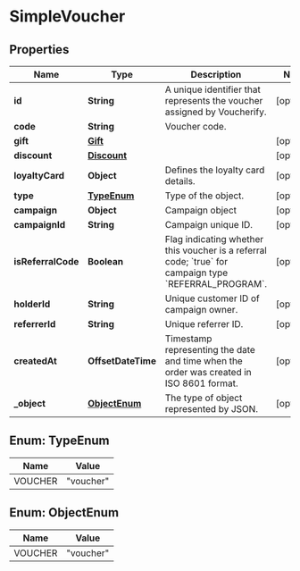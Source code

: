 

# SimpleVoucher


## Properties

| Name | Type | Description | Notes |
|------------ | ------------- | ------------- | -------------|
|**id** | **String** | A unique identifier that represents the voucher assigned by Voucherify. |  [optional] |
|**code** | **String** | Voucher code. |  |
|**gift** | [**Gift**](Gift.md) |  |  [optional] |
|**discount** | [**Discount**](Discount.md) |  |  [optional] |
|**loyaltyCard** | **Object** | Defines the loyalty card details. |  [optional] |
|**type** | [**TypeEnum**](#TypeEnum) | Type of the object. |  [optional] |
|**campaign** | **Object** | Campaign object |  [optional] |
|**campaignId** | **String** | Campaign unique ID. |  [optional] |
|**isReferralCode** | **Boolean** | Flag indicating whether this voucher is a referral code; &#x60;true&#x60; for campaign type &#x60;REFERRAL_PROGRAM&#x60;. |  [optional] |
|**holderId** | **String** | Unique customer ID of campaign owner. |  [optional] |
|**referrerId** | **String** | Unique referrer ID. |  [optional] |
|**createdAt** | **OffsetDateTime** | Timestamp representing the date and time when the order was created in ISO 8601 format. |  [optional] |
|**_object** | [**ObjectEnum**](#ObjectEnum) | The type of object represented by JSON. |  [optional] |



## Enum: TypeEnum

| Name | Value |
|---- | -----|
| VOUCHER | &quot;voucher&quot; |



## Enum: ObjectEnum

| Name | Value |
|---- | -----|
| VOUCHER | &quot;voucher&quot; |



